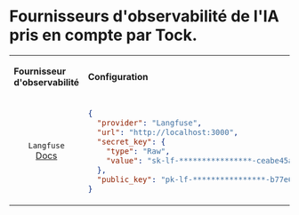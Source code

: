 
# Fournisseurs d'observabilité de l'IA pris en compte par Tock.


<table>
<tr>
<td>

**Fournisseur d'observabilité**
</td>
<td> 

**Configuration**
</td>
</tr>
<tr>
<td style="text-align: center;">

`Langfuse` <br />
[Docs](https://langfuse.com/docs)
</td>
<td style="vertical-align: top;">

```json
{
  "provider": "Langfuse",
  "url": "http://localhost:3000",
  "secret_key": {
    "type": "Raw",
    "value": "sk-lf-****************-ceabe45abe8f"
  },
  "public_key": "pk-lf-****************-b77e68ef7d2c"
}
```
</td>
</tr>
</table>